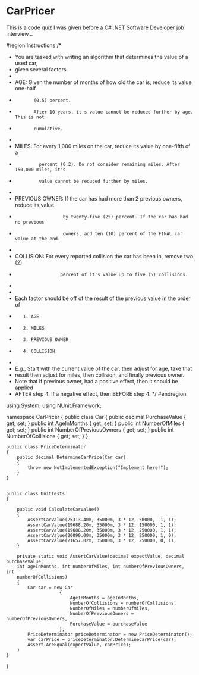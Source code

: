 # CarPricer
This is a code quiz I was given before a C# .NET Software Developer job interview...

#region Instructions
/*
 * You are tasked with writing an algorithm that determines the value of a used car, 
 * given several factors.
 * 
 *    AGE:    Given the number of months of how old the car is, reduce its value one-half 
 *            (0.5) percent.
 *            After 10 years, it's value cannot be reduced further by age. This is not 
 *            cumulative.
 *            
 *    MILES:    For every 1,000 miles on the car, reduce its value by one-fifth of a
 *              percent (0.2). Do not consider remaining miles. After 150,000 miles, it's 
 *              value cannot be reduced further by miles.
 *            
 *    PREVIOUS OWNER:    If the car has had more than 2 previous owners, reduce its value 
 *                       by twenty-five (25) percent. If the car has had no previous  
 *                       owners, add ten (10) percent of the FINAL car value at the end.
 *                    
 *    COLLISION:        For every reported collision the car has been in, remove two (2) 
 *                      percent of it's value up to five (5) collisions.
 *                    
 * 
 *    Each factor should be off of the result of the previous value in the order of
 *        1. AGE
 *        2. MILES
 *        3. PREVIOUS OWNER
 *        4. COLLISION
 *        
 *    E.g., Start with the current value of the car, then adjust for age, take that  
 *    result then adjust for miles, then collision, and finally previous owner. 
 *    Note that if previous owner, had a positive effect, then it should be applied 
 *    AFTER step 4. If a negative effect, then BEFORE step 4.
 */
#endregion

using System;
using NUnit.Framework;

namespace CarPricer
{
    public class Car
    {
        public decimal PurchaseValue { get; set; }
        public int AgeInMonths { get; set; }
        public int NumberOfMiles { get; set; }
        public int NumberOfPreviousOwners { get; set; }
        public int NumberOfCollisions { get; set; }
    }

    public class PriceDeterminator
    {
        public decimal DetermineCarPrice(Car car)
        {
            throw new NotImplementedException("Implement here!");
        }
    }

    
    public class UnitTests
    {
        
        public void CalculateCarValue()
        {
            AssertCarValue(25313.40m, 35000m, 3 * 12, 50000,  1, 1);
            AssertCarValue(19688.20m, 35000m, 3 * 12, 150000, 1, 1);
            AssertCarValue(19688.20m, 35000m, 3 * 12, 250000, 1, 1);
            AssertCarValue(20090.00m, 35000m, 3 * 12, 250000, 1, 0);
            AssertCarValue(21657.02m, 35000m, 3 * 12, 250000, 0, 1);
        }

        private static void AssertCarValue(decimal expectValue, decimal purchaseValue, 
        int ageInMonths, int numberOfMiles, int numberOfPreviousOwners, int 
        numberOfCollisions)
        {
            Car car = new Car
                        {
                            AgeInMonths = ageInMonths,
                            NumberOfCollisions = numberOfCollisions,
                            NumberOfMiles = numberOfMiles,
                            NumberOfPreviousOwners = numberOfPreviousOwners,
                            PurchaseValue = purchaseValue
                        };
            PriceDeterminator priceDeterminator = new PriceDeterminator();
            var carPrice = priceDeterminator.DetermineCarPrice(car);
            Assert.AreEqual(expectValue, carPrice);
        }
    }
}

